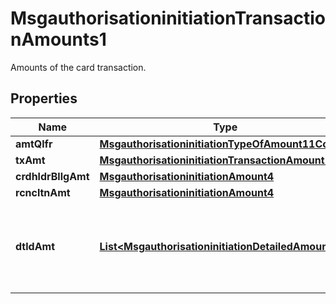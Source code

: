 

# MsgauthorisationinitiationTransactionAmounts1

Amounts of the card transaction.
## Properties

Name | Type | Description | Notes
------------ | ------------- | ------------- | -------------
**amtQlfr** | [**MsgauthorisationinitiationTypeOfAmount11Code**](MsgauthorisationinitiationTypeOfAmount11Code.md) |  |  [optional]
**txAmt** | [**MsgauthorisationinitiationTransactionAmount1**](MsgauthorisationinitiationTransactionAmount1.md) |  |  [optional]
**crdhldrBllgAmt** | [**MsgauthorisationinitiationAmount4**](MsgauthorisationinitiationAmount4.md) |  |  [optional]
**rcncltnAmt** | [**MsgauthorisationinitiationAmount4**](MsgauthorisationinitiationAmount4.md) |  |  [optional]
**dtldAmt** | [**List&lt;MsgauthorisationinitiationDetailedAmount19&gt;**](MsgauthorisationinitiationDetailedAmount19.md) | Further details of some or all amounts in the transaction amount. |  [optional]



